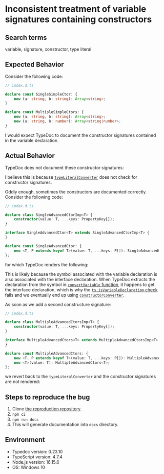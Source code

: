# Inconsistent treatment of variable signatures containing constructors

## Search terms

variable, signature, constructor, type literal

## Expected Behavior

Consider the following code:

```ts
// index.d.ts

declare const SingleSimpleCtor: {
    new (a: string, b: string): Array<string>;
}

declare const MultipleSimpleCtors: {
    new (a: string, b: string): Array<string>;
    new (a: string, b: number): Array<string|number>;
}
```

I would expect TypeDoc to document the constructor signatures contained in the variable declaration.

## Actual Behavior

TypeDoc does not document these constructor signatures:



I believe this is because [`typeLiteralConverter`](https://github.com/TypeStrong/typedoc/blob/master/src/lib/converter/types.ts#L525) does not check for constructor signatures.

Oddly enough, sometimes the constructors are documented correctly. Consider the following code:

```ts
// index.d.ts

declare class SingleAdvancedCtorImp<T> {
    constructor(value: T, ...keys: PropertyKey[]);
}

interface SingleAdvancedCtor<T> extends SingleAdvancedCtorImp<T> {
}

declare const SingleAdvancedCtor: {
    new <T, P extends keyof T>(value: T, ...keys: P[]): SingleAdvancedCtor<T>;
};
```

for which TypeDoc renders the following:



This is likely because the symbol associated with the variable declaration is also associated with the interface declaration. When TypeDoc extracts the declaration from the symbol in [`convertVariable` function](https://github.com/TypeStrong/typedoc/blob/e74eea694838f170e4e8becf3a701b9015e01c5d/src/lib/converter/symbols.ts#L779), it happens to get the interface declaration, which is why the [`ts.isVariableDeclaration` check](https://github.com/TypeStrong/typedoc/blob/e74eea694838f170e4e8becf3a701b9015e01c5d/src/lib/converter/symbols.ts#L802) fails and we eventually end up using [`constructorConverter`](https://github.com/TypeStrong/typedoc/blob/master/src/lib/converter/types.ts#L525).

As soon as we add a second constructure signature:

```ts
// index.d.ts

declare class MultipleAdvancedCtorsImp<T> {
    constructor(value: T, ...keys: PropertyKey[]);
}

interface MultipleAdvancedCtors<T> extends MultipleAdvancedCtorsImp<T> {
}

declare const MultipleAdvancedCtors: {
    new <T, P extends keyof T>(value: T, ...keys: P[]): MultipleAdvancedCtors<T>;
    new <T>(value: T): MultipleAdvancedCtors<T>;
};
```

we revert back to the `typeLiteralConverter` and the constructor signatures are not rendered:



## Steps to reproduce the bug

1. Clone [the reproduction
   repository](https://github.com/ejuda/typedoc-variable-signatures-repro).
2. `npm ci`
3. `npm run docs`
4. This will generate documentation into `docs` directory.

## Environment

-   Typedoc version: 0.23.10
-   TypeScript version: 4.7.4
-   Node.js version: 16.15.0
-   OS: Windows 10
